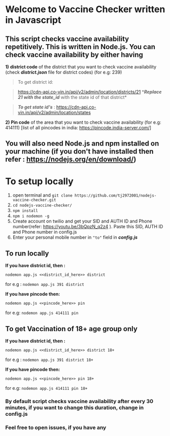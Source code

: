 # Welcome to Vaccine Checker written in Javascript

## This script checks vaccine availability repetitively. This is written in Node.js. You can check vaccine availability by either having

**1)** **district code** of the district that you want to check vaccine availability (check **_district.json_** file for district codes) (for e.g: 239)

> To get district id:

> https://cdn-api.co-vin.in/api/v2/admin/location/districts/21 \***_Replace 21 with the state_id_** with the state id of that district\*

>

> **_To get state id's_** : https://cdn-api.co-vin.in/api/v2/admin/location/states

**2) Pin code** of the area that you want to check vaccine availability (for e.g: 414111) [list of all pincodes in india: https://pincode.india-server.com/]

## You will also need Node.js and npm installed on your machine (if you don't have installed then refer : https://nodejs.org/en/download/)

# To setup locally

1. open terminal and `git clone https://github.com/tj2972001/nodejs-vaccine-checker.git`
2. `cd nodejs-vaccine-checker/`
3. `npm install`
4. `npm i nodemon -g`
5. Create account on twilio and get your SID and AUTH ID and Phone number(refer: https://youtu.be/3bQpzN_q2z4 ). Paste this SID, AUTH ID and Phone number in config.js
6. Enter your personal mobile number in `"to"` field in **_config.js_**

## To run locally

**If you have district id, then :**

    nodemon app.js <<district_id_here>> district

for e.g : `nodemon app.js 391 district`

**If you have pincode then:**

    nodemon app.js <<pincode_here>> pin

for e.g: `nodemon app.js 414111 pin`

## To get Vaccination of 18+ age group only

**If you have district id, then :**

    nodemon app.js <<district_id_here>> district 18+

for e.g : `nodemon app.js 391 district 18+`

**If you have pincode then:**

    nodemon app.js <<pincode_here>> pin 18+

for e.g: `nodemon app.js 414111 pin 18+`

### By default script checks vaccine availability after every 30 minutes, if you want to change this duration, change in config.js

### Feel free to open issues, if you have any
